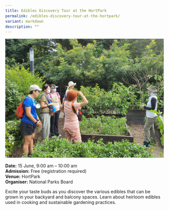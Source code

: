 ```yaml
---
title: Edibles Discovery Tour at the HortPark
permalink: /edibles-discovery-tour-at-the-hortpark/
variant: markdown
description: ""
---
```

![Adults listening to a tour guide in a garden](/images/Tours/Nparks_hortpark_edibles_tour.jpg)

**Date:** 15 June, 9:00 am – 10:00 am<br>
**Admission:** Free (registration required)<br>
**Venue:** HortPark<br>
**Organiser:** National Parks Board<br>

Excite your taste buds as you discover the various edibles that can be grown in your backyard and balcony spaces. Learn about heirloom edibles used in cooking and sustainable gardening practices.

